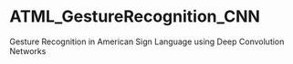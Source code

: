 # ATML_GestureRecognition_CNN
Gesture Recognition in American Sign Language using Deep Convolution Networks
